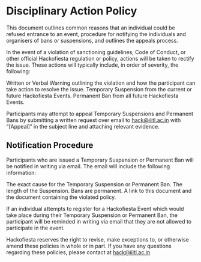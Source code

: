 # Disciplinary Action Policy
This document outlines common reasons that an individual could be refused entrance to an event, procedure for notifying the individuals and organisers of bans or suspensions, and outlines the appeals process.

In the event of a violation of sanctioning guidelines, Code of Conduct, or other official Hackofiesta regulation or policy, actions will be taken to rectify the issue. These actions will typically include, in order of severity, the following:

Written or Verbal Warning outlining the violation and how the participant can take action to resolve the issue.
Temporary Suspension from the current or future Hackofiesta Events.
Permanent Ban from all future Hackofiesta Events.

Participants may attempt to appeal Temporary Suspensions and Permanent Bans by submitting a written request over email to [hack@iiitl.ac.in](mailto:hack@iiitl.ac.in) with “[Appeal]” in the subject line and attaching relevant evidence.  

## Notification Procedure

Participants who are issued a Temporary Suspension or Permanent Ban will be notified in writing via email. The email will include the following information:

The exact cause for the Temporary Suspension or Permanent Ban.
The length of the Suspension.  Bans are permanent.
A link to this document and the document containing the violated policy.

If an individual attempts to register for a Hackofiesta Event which would take place during their Temporary Suspension or Permanent Ban, the participant will be reminded in writing via email that they are not allowed to participate in the event.

Hackofiesta reserves the right to revise, make exceptions to, or otherwise amend these policies in whole or in part. If you have any questions regarding these policies, please contact at [hack@iiitl.ac.in](mailto:hack@iiitl.ac.in)
